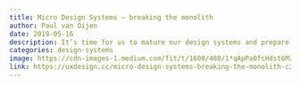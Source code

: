 ```yaml
---
title: Micro Design Systems — breaking the monolith
author: Paul van Oijen
date: 2019-05-16
description: It’s time for us to mature our design systems and prepare for the future.
categories: design-systems
image: https://cdn-images-1.medium.com/fit/t/1600/480/1*qApPa0fcHdst6M2uzLSwDQ@2x.jpeg
link: https://uxdesign.cc/micro-design-systems-breaking-the-monolith-c2b4abcd7158
---
```


